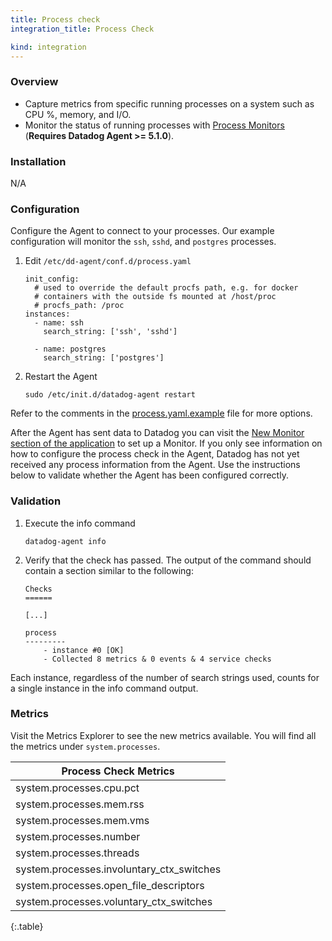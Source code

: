 ```yaml
---
title: Process check
integration_title: Process Check

kind: integration
---
```

### Overview

  * Capture metrics from specific running processes on a system such as CPU %, memory, and I/O.
  * Monitor the status of running processes with [Process Monitors][1] (**Requires Datadog Agent >= 5.1.0**).

### Installation

N/A

### Configuration

Configure the Agent to connect to your processes. Our example configuration will monitor the `ssh`, `sshd`, and `postgres` processes.

1.  Edit `/etc/dd-agent/conf.d/process.yaml`

        init_config:
          # used to override the default procfs path, e.g. for docker
          # containers with the outside fs mounted at /host/proc
          # procfs_path: /proc
        instances:
          - name: ssh
            search_string: ['ssh', 'sshd']

          - name: postgres
            search_string: ['postgres']

2.  Restart the Agent

        sudo /etc/init.d/datadog-agent restart

Refer to the comments in the [process.yaml.example](https://github.com/DataDog/dd-agent/blob/master/conf.d/process.yaml.example) file for more options.

After the Agent has sent data to Datadog you can visit the [New Monitor section of the application](https://app.datadoghq.com/monitors#create/process) to set up a Monitor. If you only see information on how to configure the process check in the Agent, Datadog has not yet received any process information from the Agent. Use the instructions below to validate whether the Agent has been configured correctly.

### Validation

1.  Execute the info command

        datadog-agent info

2.  Verify that the check has passed. The output of the command should contain a section similar to the following:

        Checks
        ======

        [...]

        process
        ---------
            - instance #0 [OK]
            - Collected 8 metrics & 0 events & 4 service checks

Each instance, regardless of the number of search strings used, counts for a single instance in the info command output.

### Metrics

Visit the Metrics Explorer to see the new metrics available. You will find all the metrics under `system.processes`.

| Process Check Metrics |
|-------------------|
| system.processes.cpu.pct |
| system.processes.mem.rss |
| system.processes.mem.vms |
| system.processes.number |
| system.processes.threads |
| system.processes.involuntary_ctx_switches |
| system.processes.open_file_descriptors |
| system.processes.voluntary_ctx_switches |
{:.table}

   [1]: /guides/monitoring#process
   [2]: https://github.com/DataDog/dd-agent/blob/master/checks.d/process.py
   [3]: https://github.com/DataDog/dd-agent/blob/master/conf.d/process.yaml.example



